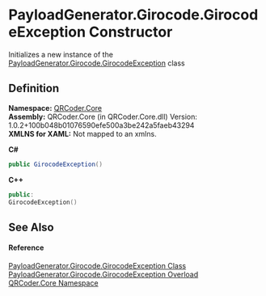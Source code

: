 # PayloadGenerator.Girocode.GirocodeException Constructor


Initializes a new instance of the <a href="T_QRCoder_Core_PayloadGenerator_Girocode_GirocodeException.md">PayloadGenerator.Girocode.GirocodeException</a> class



## Definition
**Namespace:** <a href="N_QRCoder_Core.md">QRCoder.Core</a>  
**Assembly:** QRCoder.Core (in QRCoder.Core.dll) Version: 1.0.2+100b048b01076590efe500a3be242a5faeb43294  
**XMLNS for XAML:** Not mapped to an xmlns.

**C#**
``` C#
public GirocodeException()
```
**C++**
``` C++
public:
GirocodeException()
```



## See Also


#### Reference
<a href="T_QRCoder_Core_PayloadGenerator_Girocode_GirocodeException.md">PayloadGenerator.Girocode.GirocodeException Class</a>  
<a href="Overload_QRCoder_Core_PayloadGenerator_Girocode_GirocodeException__ctor.md">PayloadGenerator.Girocode.GirocodeException Overload</a>  
<a href="N_QRCoder_Core.md">QRCoder.Core Namespace</a>  

